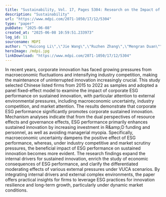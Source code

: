 ```yaml
---
title: "Sustainability, Vol. 17, Pages 5304: Research on the Impact of Corporate ESG Performance on Sustained Innovation in the VUCA Context: Evidence from China"
description: "Sustainability"
url: "https://www.mdpi.com/2071-1050/17/12/5304"
type: "paper"
pubDate: "2025-06-08"
created_at: "2025-06-08 10:59:51.233973"
log_id: 11
sourcename: MDPI
author: "\"Huicong Li\",\"Jie Wang\",\"Ruzhen Zhang\",\"Mengran Duan\""
heroImage: /mdpi.jpg
linkDownload: "https://www.mdpi.com/2071-1050/17/12/5304"
---
```


In recent years, corporate innovation has faced growing pressures from macroeconomic fluctuations and intensifying industry competition, making the maintenance of uninterrupted innovation increasingly crucial. This study selected Chinese listed firms from 2015 to 2022 as samples and adopted a panel fixed-effect model to examine the impact of corporate ESG performance on sustained innovation, with particular attention to external environmental pressures, including macroeconomic uncertainty, industry competition, and market attention. The results demonstrate that corporate ESG performance significantly promotes corporate sustained innovation. Mechanism analyses indicate that from the dual perspectives of resource effects and governance effects, ESG performance primarily enhances sustained innovation by increasing investment in R&amp;amp;D funding and personnel, as well as avoiding managerial myopia. Specifically, macroeconomic uncertainty dampens the positive effect of ESG performance, whereas, under industry competitive and market scrutiny pressures, the beneficial impact of ESG performance on sustained innovation becomes more evident. The research findings expand the internal drivers for sustained innovation, enrich the study of economic consequences of ESG performance, and clarify the differentiated moderating effects of various external pressures under VUCA scenarios. By integrating internal drivers and external complex environments, the paper offers practical insights for firms to leverage ESG practices for innovation resilience and long-term growth, particularly under dynamic market conditions.
